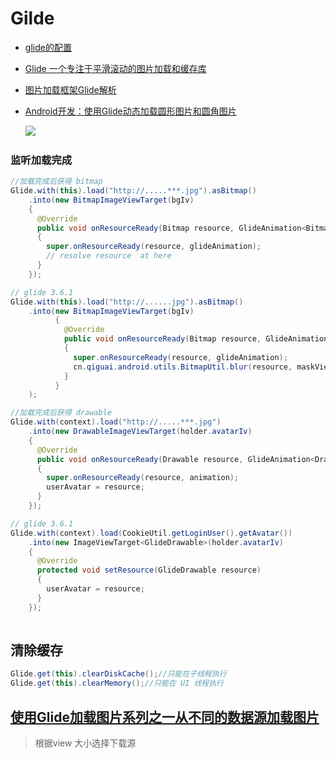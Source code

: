 # Gilde

- [glide的配置](http://blog.csdn.net/lijinhua7602/article/details/45624157)
- [Glide 一个专注于平滑滚动的图片加载和缓存库](http://www.jianshu.com/p/4a3177b57949)

- [图片加载框架Glide解析](http://blog.csdn.net/u011228356/article/details/45026431)

- [Android开发：使用Glide动态加载圆形图片和圆角图片](http://www.9sou.net/?a=url&k=2d865afb&u=aHR0cDovL3d3dy5hcGtidXMuY29tL2FuZHJvaWQtMjQ1MjU3LTEtMS5odG1sP19kc2lnbj02MGY4YTFhZg==&t=QW5kcm9pZOW8gOWPkTrkvb@nlKhHbGlkZeWKqOaAgeWKoOi9veWchuW9ouWbvueJh!WSjOWchuinkuWbvueJhyAtIEFuZHJvaWTlrp7kvosuLi4=&s=YW5kcm9pZCBnbGlkZSDlnIbop5I=)

    ﻿![](http://img.blog.csdn.net/20150730093826299)

### 监听加载完成

```java
//加载完成后获得 bitmap
Glide.with(this).load("http://.....***.jpg").asBitmap()
    .into(new BitmapImageViewTarget(bgIv)
    {
      @Override
      public void onResourceReady(Bitmap resource, GlideAnimation<Bitmap> glideAnimation)
      {
        super.onResourceReady(resource, glideAnimation);
        // resolve resource  at here
      }
    });

// glide 3.6.1
Glide.with(this).load("http://......jpg").asBitmap()
    .into(new BitmapImageViewTarget(bgIv)
          {
            @Override
            public void onResourceReady(Bitmap resource, GlideAnimation<? super Bitmap> glideAnimation)
            {
              super.onResourceReady(resource, glideAnimation);
              cn.qiguai.android.utils.BitmapUtil.blur(resource, maskView);
            }
          }
    );

//加载完成后获得 drawable       
Glide.with(context).load("http://.....***.jpg")
    .into(new DrawableImageViewTarget(holder.avatarIv)
    {
      @Override
      public void onResourceReady(Drawable resource, GlideAnimation<Drawable> animation)
      {
        super.onResourceReady(resource, animation);
        userAvatar = resource;
      }
    });

// glide 3.6.1
Glide.with(context).load(CookieUtil.getLoginUser().getAvatar())
    .into(new ImageViewTarget<GlideDrawable>(holder.avatarIv)
    {
      @Override
      protected void setResource(GlideDrawable resource)
      {
        userAvatar = resource;
      }
    });
    
```

## 清除缓存

```java
Glide.get(this).clearDiskCache();//只能在子线程执行
Glide.get(this).clearMemory();//只能在 UI 线程执行
```


## [使用Glide加载图片系列之一从不同的数据源加载图片](http://www.jianshu.com/p/31c82862ef19)
> 根据view 大小选择下载源
